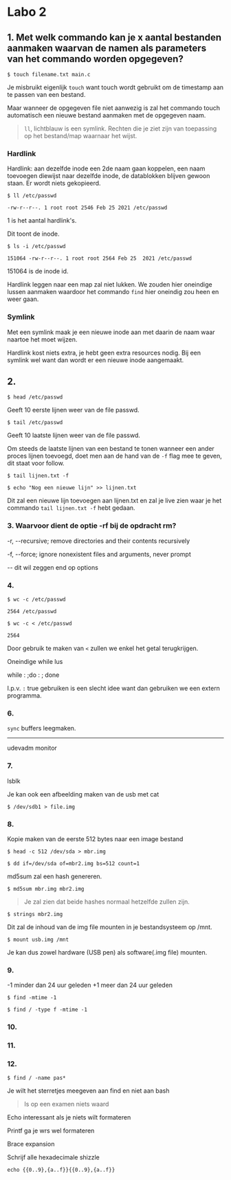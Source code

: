 # Labo 2

## 1. Met welk commando kan je x aantal bestanden aanmaken waarvan de namen als parameters van het commando worden opgegeven?


```
$ touch filename.txt main.c
```

Je misbruikt eigenlijk `touch` want touch wordt gebruikt om de timestamp aan te passen van een bestand.

Maar wanneer de opgegeven file niet aanwezig is zal het commando touch automatisch een nieuwe bestand aanmaken met de opgegeven naam.


> `ll`, lichtblauw is een symlink. Rechten die je ziet zijn van toepassing op het bestand/map waarnaar het wijst.

### Hardlink

Hardlink: aan dezelfde inode een 2de naam gaan koppelen, een naam toevoegen diewijst naar dezelfde inode, de datablokken blijven gewoon staan. Er wordt niets gekopieerd.

```
$ ll /etc/passwd

-rw-r--r--. 1 root root 2546 Feb 25 2021 /etc/passwd
```

1 is het aantal hardlink's.

Dit toont de inode.

```
$ ls -i /etc/passwd

151064 -rw-r--r--. 1 root root 2564 Feb 25  2021 /etc/passwd
```
151064 is de inode id.

Hardlink leggen naar een map zal niet lukken. We zouden hier oneindige lussen aanmaken waardoor het commando `find` hier oneindig zou heen en weer gaan.

### Symlink

Met een symlink maak je een nieuwe inode aan met daarin de naam waar naartoe het moet wijzen.

Hardlink kost niets extra, je hebt geen extra resources nodig. Bij een symlink wel want dan wordt er een nieuwe inode aangemaakt.


## 2.

```
$ head /etc/passwd
```

Geeft 10 eerste lijnen weer van de file passwd.

```
$ tail /etc/passwd
```

Geeft 10 laatste lijnen weer van de file passwd.

Om steeds de laatste lijnen van een bestand te tonen wanneer een ander proces lijnen toevoegd, doet men aan de hand van de `-f` flag mee te geven, dit staat voor follow.

```
$ tail lijnen.txt -f
```

```
$ echo "Nog een nieuwe lijn" >> lijnen.txt
```

Dit zal een nieuwe lijn toevoegen aan lijnen.txt en zal je live zien waar je het commando `tail lijnen.txt -f` hebt gedaan.

### 3. Waarvoor dient de optie -rf bij de opdracht rm?

-r, --recursive; remove directories and their contents recursively

-f, --force; ignore nonexistent files and arguments, never prompt

-- dit wil zeggen end op options

### 4.
```
$ wc -c /etc/passwd

2564 /etc/passwd
```

```
$ wc -c < /etc/passwd

2564
```

Door gebruik te maken van `<` zullen we enkel het getal terugkrijgen.



Oneindige while lus

while : ;do : ; done

I.p.v. `:` true gebruiken is een slecht idee want dan gebruiken we een extern programma.

### 6.

`sync` buffers leegmaken.



--------------------------------

udevadm monitor


### 7.
lsblk

Je kan ook een afbeelding maken van de usb met cat 
```
$ /dev/sdb1 > file.img
```

### 8.

Kopie maken van de eerste 512 bytes naar een image bestand

```
$ head -c 512 /dev/sda > mbr.img
```

```
$ dd if=/dev/sda of=mbr2.img bs=512 count=1
```

md5sum zal een hash genereren.

```
$ md5sum mbr.img mbr2.img
```
> Je zal zien dat beide hashes normaal hetzelfde zullen zijn.

```
$ strings mbr2.img
```

Dit zal de inhoud van de img file mounten in je bestandsysteem op /mnt.

```
$ mount usb.img /mnt
```

Je kan dus zowel hardware (USB pen) als software(.img file) mounten.

### 9.

-1 minder dan 24 uur geleden
+1 meer dan 24 uur geleden

```
$ find -mtime -1
```

```
$ find / -type f -mtime -1
```

### 10.

### 11.

### 12.

```
$ find / -name pas*
```
Je wilt het sterretjes meegeven aan find en niet aan bash

> Is op een examen niets waard

Echo interessant als je niets wilt formateren

Printf ga je wrs wel formateren

Brace expansion

Schrijf alle hexadecimale shizzle

```
echo {{0..9},{a..f}}{{0..9},{a..f}}
```
